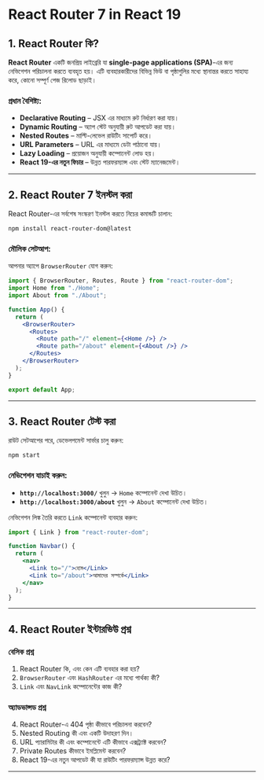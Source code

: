 # React Router 7 in React 19

## 1. React Router কি?
**React Router** একটি জনপ্রিয় লাইব্রেরি যা **single-page applications (SPA)**-এর জন্য নেভিগেশন পরিচালনা করতে ব্যবহৃত হয়। এটি ব্যবহারকারীদের বিভিন্ন ভিউ বা পৃষ্ঠাগুলির মধ্যে স্থানান্তর করতে সাহায্য করে, কোনো সম্পূর্ণ পেজ রিলোড ছাড়াই।

### **প্রধান বৈশিষ্ট্য**:
- **Declarative Routing** – JSX এর মাধ্যমে রুট নির্ধারণ করা যায়।
- **Dynamic Routing** – অ্যাপ স্টেট অনুযায়ী রুট আপডেট করা যায়।
- **Nested Routes** – মাল্টি-লেভেল রাউটিং সাপোর্ট করে।
- **URL Parameters** – URL এর মাধ্যমে ডেটা পাঠানো যায়।
- **Lazy Loading** – প্রয়োজন অনুযায়ী কম্পোনেন্ট লোড হয়।
- **React 19-এর নতুন ফিচার** – উন্নত পারফরম্যান্স এবং স্টেট ম্যানেজমেন্ট।

---

## 2. React Router 7 ইনস্টল করা
React Router-এর সর্বশেষ সংস্করণ ইনস্টল করতে নিচের কমান্ডটি চালান:

```sh
npm install react-router-dom@latest
```

### **মৌলিক সেটআপ:**
আপনার অ্যাপে `BrowserRouter` যোগ করুন:

```jsx
import { BrowserRouter, Routes, Route } from "react-router-dom";
import Home from "./Home";
import About from "./About";

function App() {
  return (
    <BrowserRouter>
      <Routes>
        <Route path="/" element={<Home />} />
        <Route path="/about" element={<About />} />
      </Routes>
    </BrowserRouter>
  );
}

export default App;
```

---

## 3. React Router টেস্ট করা
রাউট সেটআপের পরে, ডেভেলপমেন্ট সার্ভার চালু করুন:

```sh
npm start
```

### **নেভিগেশন যাচাই করুন**:
- **`http://localhost:3000/`** খুলুন → `Home` কম্পোনেন্ট দেখা উচিত।
- **`http://localhost:3000/about`** খুলুন → `About` কম্পোনেন্ট দেখা উচিত।

নেভিগেশন লিঙ্ক তৈরি করতে `Link` কম্পোনেন্ট ব্যবহার করুন:

```jsx
import { Link } from "react-router-dom";

function Navbar() {
  return (
    <nav>
      <Link to="/">হোম</Link>
      <Link to="/about">আমাদের সম্পর্কে</Link>
    </nav>
  );
}
```

---

## 4. React Router ইন্টারভিউ প্রশ্ন
### **বেসিক প্রশ্ন**
1. React Router কি, এবং কেন এটি ব্যবহার করা হয়?
2. `BrowserRouter` এবং `HashRouter` এর মধ্যে পার্থক্য কী?
3. `Link` এবং `NavLink` কম্পোনেন্টের কাজ কী?

### **অ্যাডভান্সড প্রশ্ন**
4. React Router-এ 404 পৃষ্ঠা কীভাবে পরিচালনা করবেন?
5. Nested Routing কী এবং একটি উদাহরণ দিন।
6. URL প্যারামিটার কী এবং কম্পোনেন্টে এটি কীভাবে এক্সট্র্যাক্ট করবেন?
7. Private Routes কীভাবে ইমপ্লিমেন্ট করবেন?
8. React 19-এর নতুন আপডেট কী যা রাউটিং পারফরম্যান্স উন্নত করে?

---



